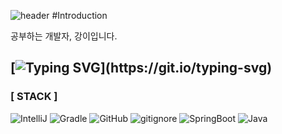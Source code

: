 ![header](https://capsule-render.vercel.app/api?type=waving&color=auto&height=300&section=header&text=River's%20develop&fontSize=90&fontColor=FFFFFF)
#Introduction

공부하는 개발자, 강이입니다. 

## [![Typing SVG](https://readme-typing-svg.demolab.com?font=Nanum+Gothic+Coding&size=28&pause=1000&color=00EDF7&width=435&lines=The+Development+Space+of+the+%22River%22;Don't+be+surprised.+I'm+studying.)](https://git.io/typing-svg)

### [ STACK ]
![IntelliJ](https://img.shields.io/badge/IntelliJ_IDEA-222326.svg?style=for-the-badge&logo=intellij-idea&logoColor=white) 
![Gradle](https://img.shields.io/badge/Gradle-02303a?style=for-the-badge&logo=gradle&logoColor=white) 
![GitHub](https://img.shields.io/badge/GitHub-100000?style=for-the-badge&logo=github&logoColor=white) 
![gitignore](https://img.shields.io/badge/gitignore.io-204ECF?style=for-the-badge&logo=gitignore.io&logoColor=white)
![SpringBoot](https://img.shields.io/badge/SpringBoot-6db33f?style=for-the-badge&logo=springboot&logoColor=white) 
![Java](https://img.shields.io/badge/Java-ED8B00?style=for-the-badge&logo=openjdk&logoColor=white)

